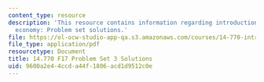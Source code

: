 ```yaml
---
content_type: resource
description: 'This resource contains information regarding introduction to political
  economy: Problem set solutions.'
file: https://ol-ocw-studio-app-qa.s3.amazonaws.com/courses/14-770-introduction-to-political-economy-fall-2017/9600a2e44ccda44f1806acd1d9512c0e_MIT14_770F17_pset3sol.pdf
file_type: application/pdf
resourcetype: Document
title: 14.770 F17 Problem Set 3 Solutions
uid: 9600a2e4-4ccd-a44f-1806-acd1d9512c0e
---
```


